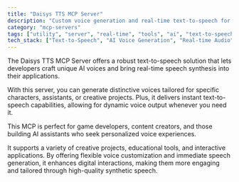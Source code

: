 ```yaml
---
title: "Daisys TTS MCP Server"
description: "Custom voice generation and real-time text-to-speech for characters and assistants."
category: "mcp-servers"
tags: ["utility", "server", "real-time", "tools", "ai", "text-to-speech", "voice generation", "custom voices"]
tech_stack: ["Text-to-Speech", "AI Voice Generation", "Real-time Audio", "Voice Customization", "Speech Synthesis", "Dynamic Voice Output"]
---
```


The Daisys TTS MCP Server offers a robust text-to-speech solution that lets developers craft unique AI voices and bring real-time speech synthesis into their applications. 

With this server, you can generate distinctive voices tailored for specific characters, assistants, or creative projects. Plus, it delivers instant text-to-speech capabilities, allowing for dynamic voice output whenever you need it.

This MCP is perfect for game developers, content creators, and those building AI assistants who seek personalized voice experiences. 

It supports a variety of creative projects, educational tools, and interactive applications. By offering flexible voice customization and immediate speech generation, it enhances digital interactions, making them more engaging and tailored through high-quality synthetic speech.